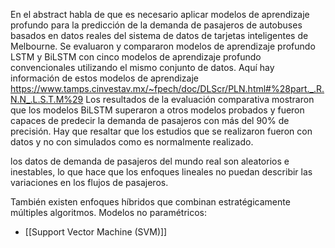 En el abstract habla de que es necesario aplicar modelos de aprendizaje profundo para la predicción de la demanda de pasajeros de autobuses basados en datos reales del sistema de datos de tarjetas inteligentes de Melbourne.
Se evaluaron y compararon modelos de aprendizaje profundo LSTM y BiLSTM con cinco modelos de aprendizaje profundo convencionales utilizando el mismo conjunto de datos. Aquí hay información de estos modelos de aprendizaje
https://www.tamps.cinvestav.mx/~fpech/doc/DLScr/PLN.html#%28part._.R.N.N_.L.S.T.M%29
Los resultados de la evaluación comparativa mostraron que los modelos BiLSTM superaron a otros modelos probados y fueron capaces de predecir la demanda de pasajeros con más del 90% de precisión. Hay que resaltar que los estudios que se realizaron fueron con datos y no con simulados como es normalmente realizado.

los datos de demanda de pasajeros del mundo real son aleatorios e inestables, lo que hace que los enfoques lineales no puedan describir las variaciones en los flujos de pasajeros.

También existen enfoques híbridos que combinan estratégicamente múltiples algoritmos. Modelos no paramétricos:
- [[Support Vector Machine (SVM)]]